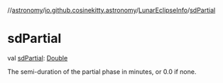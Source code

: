 //[astronomy](../../../index.md)/[io.github.cosinekitty.astronomy](../index.md)/[LunarEclipseInfo](index.md)/[sdPartial](sd-partial.md)

# sdPartial

val [sdPartial](sd-partial.md): [Double](https://kotlinlang.org/api/latest/jvm/stdlib/kotlin-stdlib/kotlin/-double/index.html)

The semi-duration of the partial phase in minutes, or 0.0 if none.
